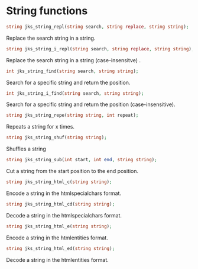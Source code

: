 # String functions
```php
string jks_string_repl(string search, string replace, string string);
```
Replace the search string in a string.

```php
string jks_string_i_repl(string search, string replace, string string);
```
Replace the search string in a string (case-insensitve) .

```php
int jks_string_find(string search, string string);
```
Search for a specific string and return the position.

```php
int jks_string_i_find(string search, string string);
```
Search for a specific string and return the position (case-insensitive).

```php
string jks_string_repe(string string, int repeat);
```
Repeats a string for x times.

```php
string jks_string_shuf(string string);
```
Shuffles a string

```php
string jks_string_sub(int start, int end, string string);
```
Cut a string from the start position to the end position.

```php
string jks_string_html_c(string string);
```
Encode a string in the htmlspecialchars format.

```php
string jks_string_html_cd(string string);
```
Decode a string in the htmlspecialchars format.

```php
string jks_string_html_e(string string);
```
Encode a string in the htmlentities format.

```php
string jks_string_html_ed(string string);
```
Decode a string in the htmlentities format.

